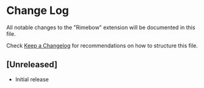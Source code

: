 # Change Log

All notable changes to the "Rimebow" extension will be documented in this file.

Check [Keep a Changelog](http://keepachangelog.com/) for recommendations on how to structure this file.

## [Unreleased]

- Initial release